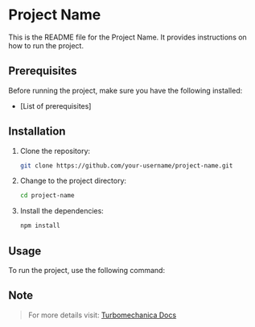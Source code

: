 # Project Name

This is the README file for the Project Name. It provides instructions on how to run the project.

## Prerequisites

Before running the project, make sure you have the following installed:

- [List of prerequisites]

## Installation

1. Clone the repository:

    ```bash
    git clone https://github.com/your-username/project-name.git
    ```

2. Change to the project directory:

    ```bash
    cd project-name
    ```

3. Install the dependencies:

    ```bash
    npm install
    ```

## Usage

To run the project, use the following command:

## Note

> For more details visit: [Turbomechanica Docs](https://docs.turbomechanica.ai)
